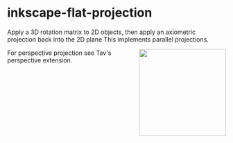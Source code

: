 # inkscape-flat-projection


Apply a 3D rotation matrix to 2D objects, then apply an axiometric projection back into the 2D plane
This implements parallel projections.

<img align="right" src="https://raw.githubusercontent.com/jnweiger/inkscape-flat-projection/master/flat-proj-04.png" width="200" />



For perspective projection see Tav's perspective extension.
